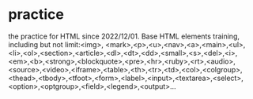 # practice
the practice for HTML since 2022/12/01.
Base HTML elements training, including but not limit:&lt;img&gt;, &lt;mark&gt;,&lt;p&gt;,&lt;u&gt;,&lt;nav&gt;,&lt;a&gt;,&lt;main&gt;,&lt;ul&gt;,&lt;li&gt;,&lt;ol&gt;,&lt;section&gt;,&lt;article&gt;,&lt;dl&gt;,&lt;dt&gt;,&lt;dd&gt;,&lt;small&gt;,&lt;s&gt;,&lt;del&gt;,&lt;i&gt;,&lt;em&gt;,&lt;b&gt;,&lt;strong&gt;,&lt;blockquote&gt;,&lt;pre&gt;,&lt;hr&gt;,&lt;ruby&gt;,&lt;rt&gt;,&lt;audio&gt;,&lt;source&gt;,&lt;video&gt;,&lt;iframe&gt;,&lt;table&gt;,&lt;th&gt;,&lt;tr&gt;,&lt;td&gt;,&lt;col&gt;,&lt;colgroup&gt;,&lt;thead&gt;,&lt;tbody&gt;,&lt;tfoot&gt;,&lt;form&gt;,&lt;label&gt;,&lt;input&gt;,&lt;textarea&gt;,&lt;select&gt;,&lt;option&gt;,&lt;optgroup&gt;,&lt;field&gt;,&lt;legend&gt;,&lt;output&gt;...
